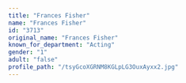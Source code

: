 ```yaml
---
title: "Frances Fisher"
name: "Frances Fisher"
id: "3713"
original_name: "Frances Fisher"
known_for_department: "Acting"
gender: "1"
adult: "false"
profile_path: "/tsyGcoXGRNM8KGLpLG3OuxAyxx2.jpg"
---
```


